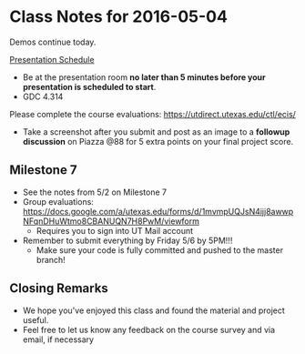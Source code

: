 # Class Notes for 2016-05-04

Demos continue today.

[Presentation Schedule](https://docs.google.com/spreadsheets/d/1BvijmNLia-7A3y22NAO9AYAhn_dRinYObCH_-vcFJ4Q)
 - Be at the presentation room **no later than 5 minutes before your presentation is scheduled to start**.
 - GDC 4.314

Please complete the course evaluations: https://utdirect.utexas.edu/ctl/ecis/
 - Take a screenshot after you submit and post as an image to a **followup discussion** on Piazza @88 for 5 extra points on your final project score.

## Milestone 7
 - See the notes from 5/2 on Milestone 7
 - Group evaluations: https://docs.google.com/a/utexas.edu/forms/d/1mvmpUQJsN4ijj8awwpNFqnDHuWtmo8CBANUQN7H8PwM/viewform
   - Requires you to sign into UT Mail account
 - Remember to submit everything by Friday 5/6 by 5PM!!!
   - Make sure your code is fully committed and pushed to the master branch!

## Closing Remarks
 - We hope you've enjoyed this class and found the material and project useful.
 - Feel free to let us know any feedback on the course survey and via email, if necessary
